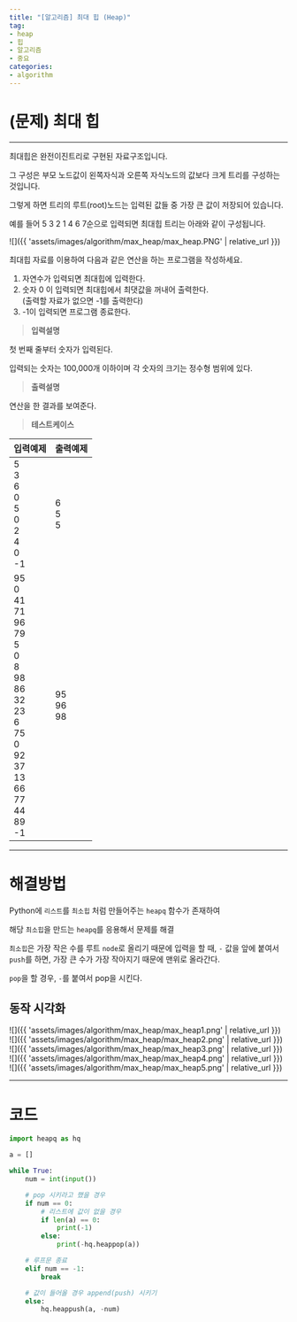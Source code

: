 ```yaml
---
title: "[알고리즘] 최대 힙 (Heap)"
tag:
- heap
- 힙
- 알고리즘
- 중요
categories:
- algorithm
---
```


# (문제) 최대 힙
---

최대힙은 완전이진트리로 구현된 자료구조입니다.

그 구성은 부모 노드값이 왼쪽자식과 오른쪽 자식노드의 값보다 크게 트리를 구성하는 것입니다.

그렇게 하면 트리의 루트(root)노드는 입력된 값들 중 가장 큰 값이 저장되어 있습니다.

예를 들어 5 3 2 1 4 6 7순으로 입력되면 최대힙 트리는 아래와 같이 구성됩니다.

![]({{ 'assets/images/algorithm/max_heap/max_heap.PNG' | relative_url }})

최대힙 자료를 이용하여 다음과 같은 연산을 하는 프로그램을 작성하세요.

1) 자연수가 입력되면 최대힙에 입력한다.<br>
2) 숫자 0 이 입력되면 최대힙에서 최댓값을 꺼내어 출력한다.<br>
 (출력할 자료가 없으면 -1를 출력한다)<br>
3) -1이 입력되면 프로그램 종료한다.


> **입력설명**

첫 번째 줄부터 숫자가 입력된다.

입력되는 숫자는 100,000개 이하이며 각 숫자의 크기는 정수형 범위에 있다.

> **출력설명**

 연산을 한 결과를 보여준다.

> **테스트케이스**
 

| 입력예제 | 출력예제 |
| -------- | -------- | 
| 5<br>3<br>6<br>0<br>5<br>0<br>2<br>4<br>0<br>-1 | 6<br>5<br>5 | 
| 95<br>0<br>41<br>71<br>96<br>79<br>5<br>0<br>8<br>98<br>86<br>32<br>23<br>6<br>75<br>0<br>92<br>37<br>13<br>66<br>77<br>44<br>89<br>-1 | 95<br>96<br>98 | 

---
# 해결방법
Python에 `리스트`를 `최소힙` 처럼 만들어주는 `heapq` 함수가 존재하여

해당 `최소힙`을 만드는 `heapq`를 응용해서 문제를 해결

`최소힙`은 가장 작은 수를 루트 `node`로 올리기 때문에 입력을 할 때, `-` 값을 앞에 붙여서 `push`를 하면, 가장 큰 수가 가장 작아지기 때문에 맨위로 올라간다.

`pop`을 할 경우, `-`를 붙여서 pop을 시킨다.
## 동작 시각화
![]({{ 'assets/images/algorithm/max_heap/max_heap1.png' | relative_url }})
<br>
![]({{ 'assets/images/algorithm/max_heap/max_heap2.png' | relative_url }})
<br>
![]({{ 'assets/images/algorithm/max_heap/max_heap3.png' | relative_url }})
<br>
![]({{ 'assets/images/algorithm/max_heap/max_heap4.png' | relative_url }})
<br>
![]({{ 'assets/images/algorithm/max_heap/max_heap5.png' | relative_url }})

---
# 코드
```python
import heapq as hq

a = []

while True:
    num = int(input())

    # pop 시키라고 했을 경우
    if num == 0:
        # 리스트에 값이 없을 경우
        if len(a) == 0:
            print(-1)
        else:
            print(-hq.heappop(a))

    # 루프문 종료
    elif num == -1:
        break

    # 값이 들어올 경우 append(push) 시키기
    else:
        hq.heappush(a, -num)
```
